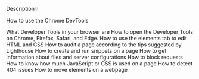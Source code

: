 Description💡

How to use the Chrome DevTools

What Developer Tools in your browser are How to open the Developer Tools on Chrome, Firefox, Safari, and Edge. How to use the elements tab to edit HTML and CSS How to audit a page according to the tips suggested by Lighthouse How to create and run snippets on a page How to get information about files and server configurations How to block requests How to know how much JavaScript or CSS is used on a page How to detect 404 issues How to move elements on a webpage
